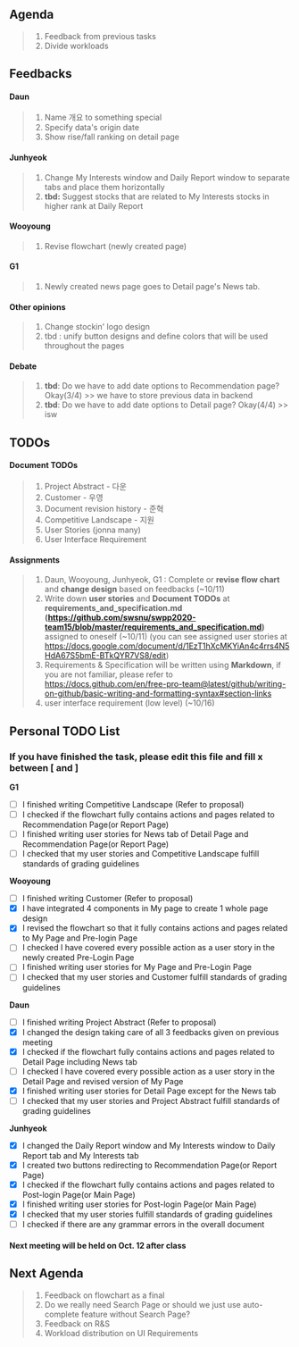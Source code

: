 ## Agenda
> 1. Feedback from previous tasks
> 2. Divide workloads

## Feedbacks  
#### Daun
> 1. Name 개요 to something special
> 2. Specify data's origin date
> 3. Show rise/fall ranking on detail page

#### Junhyeok
> 1. Change My Interests window and Daily Report window to separate tabs and place them horizontally
> 2. **tbd:** Suggest stocks that are related to My Interests stocks in higher rank at Daily Report  

#### Wooyoung
> 1. Revise flowchart (newly created page)  

#### G1
> 1. Newly created news page goes to Detail page's News tab.  


#### Other opinions
> 1. Change stockin' logo design
> 2. tbd : unify button designs and define colors that will be used throughout the pages  

#### Debate
> 1. **tbd**: Do we have to add date options to Recommendation page? Okay(3/4) >> we have to store previous data in backend
> 2. **tbd**: Do we have to add date options to Detail page? Okay(4/4)  >> isw  


## TODOs
#### Document TODOs
> 1. Project Abstract - 다운
> 2. Customer - 우영
> 3. Document revision history - 준혁
> 4. Competitive Landscape - 지원
> 5. User Stories (jonna many)
> 6. User Interface Requirement  

#### Assignments
> 1. Daun, Wooyoung, Junhyeok, G1 : Complete or **revise flow chart** and **change design** based on feedbacks (~10/11)
> 2. Write down **user stories** and **Document TODOs** at **requirements_and_specification.md (https://github.com/swsnu/swpp2020-team15/blob/master/requirements_and_specification.md)** assigned to oneself (~10/11) (you can see assigned user stories at https://docs.google.com/document/d/1EzT1hXcMKYiAn4c4rrs4N5HdA67S5bmE-BTkQYR7VS8/edit)
> 3. Requirements & Specification will be written using **Markdown**, if you are not familiar, please refer to https://docs.github.com/en/free-pro-team@latest/github/writing-on-github/basic-writing-and-formatting-syntax#section-links
> 4. user interface requirement (low level) (~10/16)

## Personal TODO List
### If you have finished the task, please edit this file and fill x between \[ and \]
**G1**  
- [ ] I finished writing Competitive Landscape (Refer to proposal)  
- [ ] I checked if the flowchart fully contains actions and pages related to Recommendation Page(or Report Page)  
- [ ] I finished writing user stories for News tab of Detail Page and Recommendation Page(or Report Page)  
- [ ] I checked that my user stories and Competitive Landscape fulfill standards of grading guidelines  
  
**Wooyoung**  
- [ ] I finished writing Customer (Refer to proposal)  
- [x] I have integrated 4 components in My page to create 1 whole page design
- [x] I revised the flowchart so that it fully contains actions and pages related to My Page and Pre-login Page  
- [ ] I checked I have covered every possible action as a user story in the newly created Pre-Login Page  
- [ ] I finished writing user stories for My Page and Pre-Login Page  
- [ ] I checked that my user stories and Customer fulfill standards of grading guidelines  
  
**Daun**  
- [ ] I finished writing Project Abstract (Refer to proposal)  
- [x] I changed the design taking care of all 3 feedbacks given on previous meeting
- [x] I checked if the flowchart fully contains actions and pages related to Detail Page including News tab
- [ ] I checked I have covered every possible action as a user story in the Detail Page and revised version of My Page 
- [x] I finished writing user stories for Detail Page except for the News tab  
- [ ] I checked that my user stories and Project Abstract fulfill standards of grading guidelines  
  
**Junhyeok**  
- [x] I changed the Daily Report window and My Interests window to Daily Report tab and My Interests tab
- [x] I created two buttons redirecting to Recommendation Page(or Report Page)
- [x] I checked if the flowchart fully contains actions and pages related to Post-login Page(or Main Page)   
- [x] I finished writing user stories for Post-login Page(or Main Page)  
- [x] I checked that my user stories fulfill standards of grading guidelines  
- [ ] I checked if there are any grammar errors in the overall document  

#### Next meeting will be held on Oct. 12 after class
## Next Agenda
> 1. Feedback on flowchart as a final
> 2. Do we really need Search Page or should we just use auto-complete feature without Search Page?
> 3. Feedback on R&S
> 4. Workload distribution on UI Requirements 
